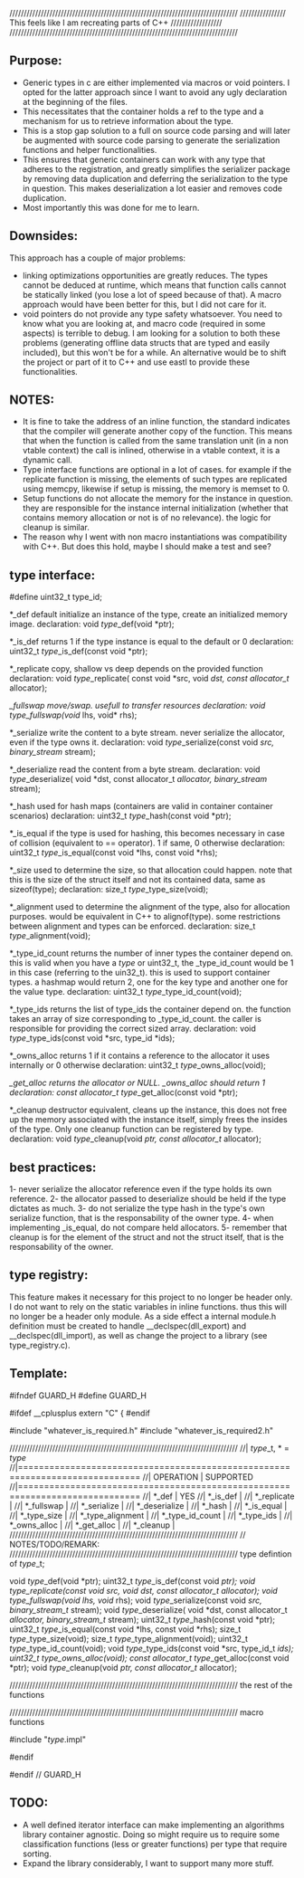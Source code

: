 ////////////////////////////////////////////////////////////////////////////////
//////////////// This feels like I am recreating parts of C++ //////////////////
////////////////////////////////////////////////////////////////////////////////

Purpose:
--------
- Generic types in c are either implemented via macros or void pointers. I opted 
for the latter approach since I want to avoid any ugly declaration at the 
beginning of the files. 
- This necessitates that the container holds a ref to the type and a mechanism 
for us to retrieve information about the type. 
- This is a stop gap solution to a full on source code parsing and will later be
augmented with source code parsing to generate the serialization functions and 
helper functionalities.
- This ensures that generic containers can work with any type that adheres to 
the registration, and greatly simplifies the serializer package by removing data
duplication and deferring the serialization to the type in question. This makes
deserialization a lot easier and removes code duplication.
- Most importantly this was done for me to learn.

Downsides:
----------
This approach has a couple of major problems:
  - linking optimizations opportunities are greatly reduces. The types cannot be
  deduced at runtime, which means that function calls cannot be statically 
  linked (you lose a lot of speed because of that). A macro approach would have
  been better for this, but I did not care for it.
  - void pointers do not provide any type safety whatsoever. You need to know
  what you are looking at, and macro code (required in some aspects) is terrible
  to debug.
I am looking for a solution to both these problems (generating offline data
structs that are typed and easily included), but this won't be for a while. An
alternative would be to shift the project or part of it to C++ and use eastl to
provide these functionalities.

NOTES:
------
- It is fine to take the address of an inline function, the standard indicates 
that the compiler will generate another copy of the function. This means that
when the function is called from the same translation unit (in a non vtable 
context) the call is inlined, otherwise in a vtable context, it is a dynamic
call.
- Type interface functions are optional in a lot of cases. for example if
the replicate function is missing, the elements of such types are replicated
using memcpy, likewise if setup is missing, the memory is memset to 0.
- Setup functions do not allocate the memory for the instance in question.
they are responsible for the instance internal initialization (whether that
contains memory allocation or not is of no relevance). the logic for cleanup is
similar.
- The reason why I went with non macro instantiations was compatibility with
C++. But does this hold, maybe I should make a test and see?

type interface:
---------------
#define uint32_t type_id;

*_def           default initialize an instance of the type, create an 
                initialized memory image.
  declaration:
    void  $type$_def(void *ptr);

*_is_def        returns 1 if the type instance is equal to the default or 0
  declaration:
    uint32_t  $type$_is_def(const void *ptr);

*_replicate     copy, shallow vs deep depends on the provided function
  declaration:
    void  $type$_replicate(
      const void *src, void *dst, const allocator_t* allocator);

*_fullswap      move/swap. usefull to transfer resources
  declaration:
    void  $type$_fullswap(void* lhs, void* rhs);

*_serialize     write the content to a byte stream. never serialize the
                allocator, even if the type owns it.
  declaration:
    void  $type$_serialize(const void *src, binary_stream* stream);

*_deserialize   read the content from a byte stream.
  declaration:
    void  $type$_deserialize(
      void *dst, const allocator_t *allocator, binary_stream* stream);

*_hash          used for hash maps (containers are valid in container container
                scenarios)
  declaration:
    uint32_t  $type$_hash(const void *ptr);

*_is_equal      if the type is used for hashing, this becomes necessary in case
                of collision (equivalent to == operator). 1 if same, 0 otherwise
  declaration:
    uint32_t $type$_is_equal(const void *lhs, const void *rhs);

*_size          used to determine the size, so that allocation could happen.
                note that this is the size of the struct itself and not its 
                contained data, same as sizeof(type);
  declaration:
    size_t  $type$_type_size(void);

*_alignment     used to determine the alignment of the type, also for allocation
                purposes. would be equivalent in C++ to alignof(type). some
                restrictions between alignment and types can be enforced.
  declaration:
    size_t  $type$_alignment(void);

*_type_id_count returns the number of inner types the container depend on. this 
                is valid when you have a  $type$ or uint32_t, the _type_id_count
                would be 1 in this case (referring to the uin32_t). this is used
                to support container types. a hashmap would return 2, one for
                the key type and another one for the value type.
  declaration:
    uint32_t  $type$_type_id_count(void);

*_type_ids      returns the list of type_ids the container depend on. the 
                function takes an array of size corresponding to _type_id_count.
                the caller is responsible for providing the correct sized array.
  declaration:
    void  $type$_type_ids(const void *src, type_id *ids);

*_owns_alloc    returns 1 if it contains a reference to the allocator it uses
                internally or 0 otherwise
  declaration:
    uint32_t  $type$_owns_alloc(void);

*_get_alloc     returns the allocator or NULL. _owns_alloc should return 1
  declaration:
    const allocator_t* $type$_get_alloc(const void *ptr);

*_cleanup       destructor equivalent, cleans up the instance, this does not 
                free up the memory associated with the instance itself, simply
                frees the insides of the type. Only one cleanup function can be
                registered by type.
  declaration:
    void  $type$_cleanup(void *ptr, const allocator_t* allocator);

best practices:
---------------
1- never serialize the allocator reference even if the type holds its own 
reference.
2- the allocator passed to deserialize should be held if the type dictates as 
much.
3- do not serialize the type hash in the type's own serialize function, that is 
the responsability of the owner type.
4- when implementing _is_equal, do not compare held allocators.
5- remember that cleanup is for the element of the struct and not the struct 
itself, that is the responsability of the owner.

type registry:
--------------
This feature makes it necessary for this project to no longer be header only. I
do not want to rely on the static variables in inline functions. thus this will
no longer be a header only module.
As a side effect a internal module.h definition must be created to handle 
__declspec(dll_export) and __declspec(dll_import), as well as change the project
to a library (see type_registry.c).

Template:
---------
#ifndef GUARD_H
#define GUARD_H

#ifdef __cplusplus
extern "C" {
#endif

#include "whatever_is_required.h"
#include "whatever_is_required2.h"


////////////////////////////////////////////////////////////////////////////////
//| $type$_t, * = $type$
//|=============================================================================
//| OPERATION                   | SUPPORTED
//|=============================================================================
//|    *_def                    | YES
//|    *_is_def                 | 
//|    *_replicate              |
//|    *_fullswap               |
//|    *_serialize              |
//|    *_deserialize            |
//|    *_hash                   |
//|    *_is_equal               |
//|    *_type_size              |
//|    *_type_alignment         |
//|    *_type_id_count          |
//|    *_type_ids               |
//|    *_owns_alloc             |
//|    *_get_alloc              |
//|    *_cleanup                |
////////////////////////////////////////////////////////////////////////////////
// NOTES/TODO/REMARK:
////////////////////////////////////////////////////////////////////////////////
type defintion of $type$_t;

void $type$_def(void *ptr);
uint32_t $type$_is_def(const void *ptr);
void $type$_replicate(const void *src, void *dst, const allocator_t* allocator);
void $type$_fullswap(void* lhs, void* rhs);
void $type$_serialize(const void *src, binary_stream_t* stream);
void $type$_deserialize(
  void *dst, const allocator_t *allocator, binary_stream_t* stream);
uint32_t $type$_hash(const void *ptr);
uint32_t $type$_is_equal(const void *lhs, const void *rhs);
size_t $type$_type_size(void);
size_t $type$_type_alignment(void);
uint32_t $type$_type_id_count(void);
void $type$_type_ids(const void *src, type_id_t *ids);
uint32_t $type$_owns_alloc(void);
const allocator_t* $type$_get_alloc(const void *ptr);
void $type$_cleanup(void *ptr, const allocator_t* allocator);

////////////////////////////////////////////////////////////////////////////////
the rest of the functions

////////////////////////////////////////////////////////////////////////////////
macro functions

#include "$type$.impl"

#endif

#endif // GUARD_H

TODO:
-----
- A well defined iterator interface can make implementing an algorithms library
container agnostic. Doing so might require us to require some classification 
functions (less or greater functions) per type that require sorting.
- Expand the library considerably, I want to support many more stuff.